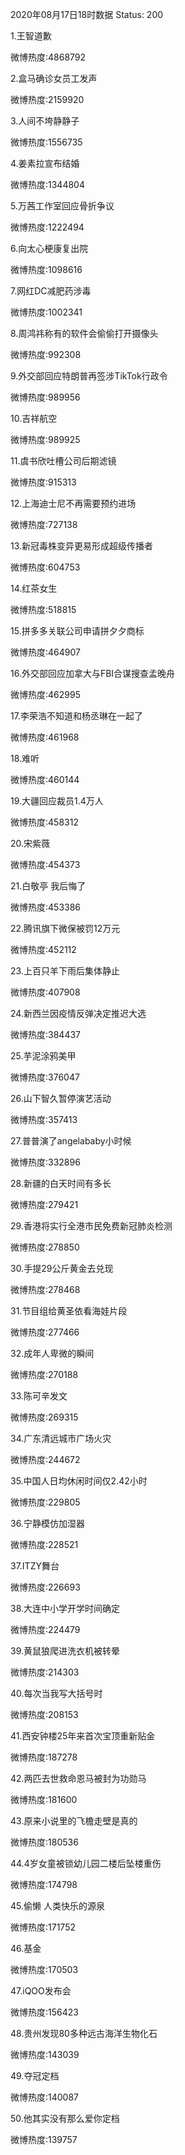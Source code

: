 2020年08月17日18时数据
Status: 200

1.王智道歉

微博热度:4868792

2.盒马确诊女员工发声

微博热度:2159920

3.人间不垮静静子

微博热度:1556735

4.姜素拉宣布结婚

微博热度:1344804

5.万茜工作室回应骨折争议

微博热度:1222494

6.向太心梗康复出院

微博热度:1098616

7.网红DC减肥药涉毒

微博热度:1002341

8.周鸿祎称有的软件会偷偷打开摄像头

微博热度:992308

9.外交部回应特朗普再签涉TikTok行政令

微博热度:989956

10.吉祥航空

微博热度:989925

11.虞书欣吐槽公司后期滤镜

微博热度:915313

12.上海迪士尼不再需要预约进场

微博热度:727138

13.新冠毒株变异更易形成超级传播者

微博热度:604753

14.红茶女生

微博热度:518815

15.拼多多关联公司申请拼夕夕商标

微博热度:464907

16.外交部回应加拿大与FBI合谋搜查孟晚舟

微博热度:462995

17.李荣浩不知道和杨丞琳在一起了

微博热度:461968

18.难听

微博热度:460144

19.大疆回应裁员1.4万人

微博热度:458312

20.宋紫薇

微博热度:454373

21.白敬亭 我后悔了

微博热度:453386

22.腾讯旗下微保被罚12万元

微博热度:452112

23.上百只羊下雨后集体静止

微博热度:407908

24.新西兰因疫情反弹决定推迟大选

微博热度:384437

25.芋泥涂鸦美甲

微博热度:376047

26.山下智久暂停演艺活动

微博热度:357413

27.普普演了angelababy小时候

微博热度:332896

28.新疆的白天时间有多长

微博热度:279421

29.香港将实行全港市民免费新冠肺炎检测

微博热度:278850

30.手提29公斤黄金去兑现

微博热度:278468

31.节目组给黄圣依看海娃片段

微博热度:277466

32.成年人卑微的瞬间

微博热度:270188

33.陈可辛发文

微博热度:269315

34.广东清远城市广场火灾

微博热度:244672

35.中国人日均休闲时间仅2.42小时

微博热度:229805

36.宁静模仿加湿器

微博热度:228521

37.ITZY舞台

微博热度:226693

38.大连中小学开学时间确定

微博热度:224479

39.黄鼠狼爬进洗衣机被转晕

微博热度:214303

40.每次当我写大括号时

微博热度:208153

41.西安钟楼25年来首次宝顶重新贴金

微博热度:187278

42.两匹去世救命恩马被封为功勋马

微博热度:181600

43.原来小说里的飞檐走壁是真的

微博热度:180536

44.4岁女童被锁幼儿园二楼后坠楼重伤

微博热度:174798

45.偷懒 人类快乐的源泉

微博热度:171752

46.基金

微博热度:170503

47.iQOO发布会

微博热度:156423

48.贵州发现80多种远古海洋生物化石

微博热度:143039

49.夺冠定档

微博热度:140087

50.他其实没有那么爱你定档

微博热度:139757

